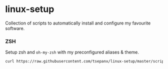 # linux-setup

Collection of scripts to automatically install and configure my favourite software.

### ZSH

Setup zsh and `oh-my-zsh` with my preconfigured aliases & theme.

```bash
curl https://raw.githubusercontent.com/tsepanx/linux-setup/master/scripts/zsh.sh | bash
```
